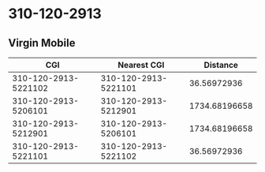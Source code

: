 # 310-120-2913
## Virgin Mobile


| CGI | Nearest CGI | Distance |
|-----|-------------|----------|
| 310-120-2913-5221102 | 310-120-2913-5221101 | 36.56972936 |
| 310-120-2913-5206101 | 310-120-2913-5212901 | 1734.68196658 |
| 310-120-2913-5212901 | 310-120-2913-5206101 | 1734.68196658 |
| 310-120-2913-5221101 | 310-120-2913-5221102 | 36.56972936 |
